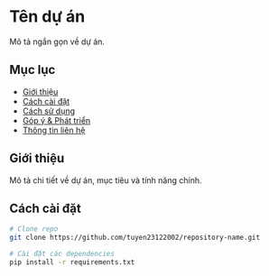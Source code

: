 # Tên dự án
Mô tả ngắn gọn về dự án.

## Mục lục
- [Giới thiệu](#giới-thiệu)
- [Cách cài đặt](#cách-cài-đặt)
- [Cách sử dụng](#cách-sử-dụng)
- [Góp ý & Phát triển](#góp-ý--phát-triển)
- [Thông tin liên hệ](#thông-tin-liên-hệ)

## Giới thiệu
Mô tả chi tiết về dự án, mục tiêu và tính năng chính.

## Cách cài đặt
```sh
# Clone repo
git clone https://github.com/tuyen23122002/repository-name.git

# Cài đặt các dependencies
pip install -r requirements.txt
